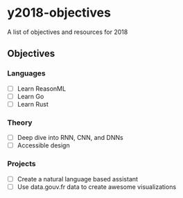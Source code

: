 # y2018-objectives
A list of objectives and resources for 2018

## Objectives
### Languages
- [ ] Learn ReasonML
- [ ] Learn Go
- [ ] Learn Rust

### Theory
- [ ] Deep dive into RNN, CNN, and DNNs
- [ ] Accessible design

### Projects
- [ ] Create a natural language based assistant
- [ ] Use data.gouv.fr data to create awesome visualizations
